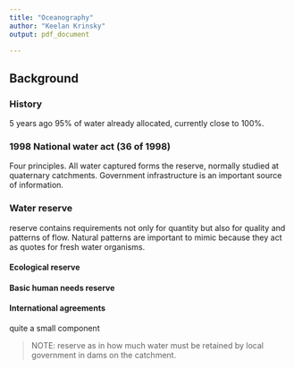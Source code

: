 ```yaml
---
title: "Oceanography"
author: "Keelan Krinsky"
output: pdf_document

---
```




## Background

### History
5 years ago 95\% of water already allocated, currently close to 100\%.

### 1998 National water act (36 of 1998) 
Four principles. All water captured forms the reserve, normally studied at quaternary catchments.
Government infrastructure is an important source of information.


### Water reserve
reserve contains requirements not only for quantity but also for quality and patterns of flow. Natural patterns are important to mimic because they act as quotes for fresh water organisms.

#### Ecological reserve

#### Basic human needs reserve 

#### International agreements 
quite a small component

> NOTE: reserve as in how much water must be retained by local government in dams on the catchment. 
